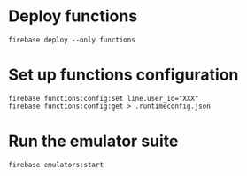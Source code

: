 
# Deploy functions
```shell
firebase deploy --only functions
```

# Set up functions configuration
```shell
firebase functions:config:set line.user_id="XXX"
firebase functions:config:get > .runtimeconfig.json
```

# Run the emulator suite
```shell
firebase emulators:start
```
